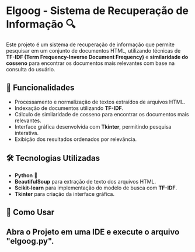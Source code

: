 # **Elgoog - Sistema de Recuperação de Informação** 🔍

Este projeto é um sistema de recuperação de informação que permite pesquisar em um conjunto de documentos HTML, utilizando técnicas de **TF-IDF (Term Frequency-Inverse Document Frequency)** e **similaridade do cosseno** para encontrar os documentos mais relevantes com base na consulta do usuário.

## 🚀 Funcionalidades
- Processamento e normalização de textos extraídos de arquivos HTML.
- Indexação de documentos utilizando **TF-IDF**.
- Cálculo de similaridade de cosseno para encontrar os documentos mais relevantes.
- Interface gráfica desenvolvida com **Tkinter**, permitindo pesquisa interativa.
- Exibição dos resultados ordenados por relevância.

## 🛠 Tecnologias Utilizadas
- **Python** 🐍
- **BeautifulSoup** para extração de texto dos arquivos HTML.
- **Scikit-learn** para implementação do modelo de busca com **TF-IDF**.
- **Tkinter** para criação da interface gráfica.

## 📂 Como Usar
Abra o Projeto em uma IDE e execute o arquivo "elgoog.py".
---

